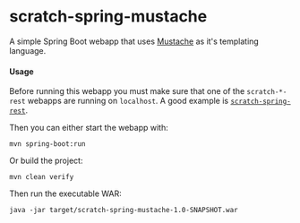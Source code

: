scratch-spring-mustache
==============

A simple Spring Boot webapp that uses [Mustache](https://github.com/spullara/mustache.java) as it's templating language.

#### Usage

Before running this webapp you must make sure that one of the `scratch-*-rest` webapps are running on `localhost`. A
good example is [`scratch-spring-rest`](https://github.com/karlbennett/scratch-spring-rest).

Then you can either start the webapp with:

    mvn spring-boot:run

Or build the project:

    mvn clean verify

Then run the executable WAR:

    java -jar target/scratch-spring-mustache-1.0-SNAPSHOT.war